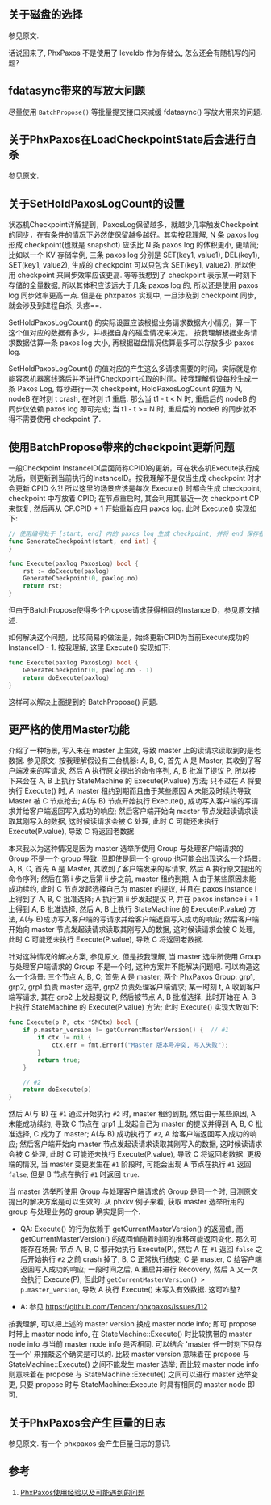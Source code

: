 
## 关于磁盘的选择

参见原文.

话说回来了, PhxPaxos 不是使用了 leveldb 作为存储么, 怎么还会有随机写的问题?

## fdatasync带来的写放大问题

尽量使用 `BatchPropose()` 等批量提交接口来减缓 fdatasync() 写放大带来的问题.

## 关于PhxPaxos在LoadCheckpointState后会进行自杀

参见原文.

## 关于SetHoldPaxosLogCount的设置

状态机Checkpoint详解提到，PaxosLog保留越多，就越少几率触发Checkpoint的同步，在有条件的情况下必然使保留越多越好。其实按我理解, N 条 paxos log 形成 checkpoint(也就是 snapshot) 应该比 N 条 paxos log 的体积更小, 更精简; 比如以一个 KV 存储举例, 三条 paxos log 分别是 SET(key1, value1), DEL(key1), SET(key1, value2), 生成的 checkpoint 可以只包含 SET(key1, value2). 所以使用 checkpoint 来同步效率应该更高. 等等我想到了 checkpoint 表示某一时刻下存储的全量数据, 所以其体积应该远大于几条 paxos log 的, 所以还是使用 paxos log 同步效率更高一点. 但是在 phxpaxos 实现中, 一旦涉及到 checkpoint 同步, 就会涉及到进程自杀, 头疼==.

SetHoldPaxosLogCount() 的实际设置应该根据业务请求数据大小情况，算一下这个值对应的数据有多少，并根据自身的磁盘情况来决定。 按我理解根据业务请求数据估算一条 paxos log 大小, 再根据磁盘情况估算最多可以存放多少 paxos log.

SetHoldPaxosLogCount() 的值对应的产生这么多请求需要的时间，实际就是你能容忍机器离线落后并不进行Checkpoint拉取的时间。按我理解假设每秒生成一条 Paxos Log, 每秒进行一次 checkpoint, HoldPaxosLogCount 的值为 N, nodeB 在时刻 t crash, 在时刻 t1 重启. 那么当 t1 - t < N 时, 重启后的 nodeB 的同步仅依赖 paxos log 即可完成; 当 t1 - t >= N 时, 重启后的 nodeB 的同步就不得不需要使用 checkpoint 了.


## 使用BatchPropose带来的checkpoint更新问题

一般Checkpoint InstanceID(后面简称CPID)的更新，可在状态机Execute执行成功后，则更新到当前执行的InstanceID。按我理解不是仅当生成 checkpoint 时才会更新 CPID 么?! 所以这里的场景应该是每次 Execute() 时都会生成 checkpoint, checkpoint 中存放着 CPID; 在节点重启时, 其会利用其最近一次 checkpoint CP 来恢复, 然后再从 CP.CPID + 1 开始重新应用 paxos log. 此时 Execute() 实现如下:

```go
// 使用编号处于 [start, end] 内的 paxos log 生成 checkpoint, 并将 end 保存在 checkpoint 中作为 CPID.
func GenerateCheckpoint(start, end int) {
}

func Execute(paxlog PaxosLog) bool {
    rst := doExecute(paxlog)
    GenerateCheckpoint(0, paxlog.no)
    return rst;
}
```

但由于BatchPropose使得多个Propose请求获得相同的InstanceID，参见原文描述.

如何解决这个问题，比较简易的做法是，始终更新CPID为当前Execute成功的InstanceID - 1. 按我理解, 这里 Execute() 实现如下:

```go
func Execute(paxlog PaxosLog) bool {
    GenerateCheckpoint(0, paxlog.no - 1)
    return doExecute(paxlog)
}
```

这样可以解决上面提到的 BatchPropose() 问题.

## 更严格的使用Master功能

介绍了一种场景, 写入未在 master 上生效, 导致 master 上的读请求读取到的是老数据. 参见原文. 按我理解假设有三台机器: A, B, C, 首先 A 是 Master, 其收到了客户端发来的写请求, 然后 A 执行原文提出的命令序列, A, B 批准了提议 P, 所以接下来会在 A, B 上执行 StateMachine 的 Execute(P.value) 方法; 只不过在 A 将要执行 Execute() 时, A master 租约到期而且由于某些原因 A 未能及时续约导致 Master 被 C 节点抢去; A(与 B) 节点开始执行 Execute(), 成功写入客户端的写请求并给客户端返回写入成功的响应; 然后客户端开始向 master 节点发起读请求读取其刚写入的数据, 这时候读请求会被 C 处理, 此时 C 可能还未执行 Execute(P.value), 导致 C 将返回老数据.

本来我以为这种情况是因为 master 选举所使用 Group 与处理客户端请求的 Group 不是一个 group 导致. 但即使是同一个 group 也可能会出现这么一个场景: A, B, C, 首先 A 是 Master, 其收到了客户端发来的写请求, 然后 A 执行原文提出的命令序列; 然后在第 i 步之后第 ii 步之前, master 租约到期, A 由于某些原因未能成功续约, 此时 C 节点发起选择自己为 master 的提议, 并且在 paxos instance i 上得到了 A, B, C 批准选择; A 执行第 ii 步发起提议 P, 并在 paxos instance i + 1 上得到 A, B 批准选择, 然后 A, B 上执行 StateMachine 的 Execute(P.value) 方法, A(与 B)成功写入客户端的写请求并给客户端返回写入成功的响应; 然后客户端开始向 master 节点发起读请求读取其刚写入的数据, 这时候读请求会被 C 处理, 此时 C 可能还未执行 Execute(P.value), 导致 C 将返回老数据.

针对这种情况的解决方案, 参见原文. 但是按我理解, 当 master 选举所使用 Group 与处理客户端请求的 Group 不是一个时, 这种方案并不能解决问题吧. 可以构造这么一个场景: 三个节点 A, B, C; 首先 A 是 master; 两个 PhxPaxos Group: grp1, grp2, grp1 负责 master 选举, grp2 负责处理客户端请求; 某一时刻 t, A 收到客户端写请求, 其在 grp2 上发起提议 P, 然后被节点 A, B 批准选择, 此时开始在 A, B 上执行 StateMachine 的 Execute(P.value) 方法; 此时 Execute() 实现大致如下:

```go
func Execute(p P, ctx *SMCtx) bool {
    if p.master_version != getCurrentMasterVersion() {  // #1
        if ctx != nil {
            ctx.err = fmt.Errorf("Master 版本号冲突, 写入失败");
        }
        return true;
    }

    // #2
    return doExecute(p)
}
```

然后 A(与 B) 在 `#1` 通过开始执行 `#2` 时, master 租约到期, 然后由于某些原因, A 未能成功续约, 导致 C 节点在 grp1 上发起自己为 master 的提议并得到 A, B, C 批准选择, C 成为了 master; A(与 B) 成功执行了 `#2`, A 给客户端返回写入成功的响应; 然后客户端开始向 master 节点发起读请求读取其刚写入的数据, 这时候读请求会被 C 处理, 此时 C 可能还未执行 Execute(P.value), 导致 C 将返回老数据. 更极端的情况, 当 master 变更发生在 `#1` 阶段时, 可能会出现 A 节点在执行 `#1` 返回 `false`, 但是 B 节点在执行 `#1` 时返回 `true`.

当 master 选举所使用 Group 与处理客户端请求的 Group 是同一个时, 目测原文提出的解决方案是可以生效的. 从 phxkv 例子来看, 获取 master 选举所用的 group 与处理业务的 group 确实是同一个.

-   QA: Execute() 的行为依赖于 getCurrentMasterVersion() 的返回值, 而 getCurrentMasterVersion() 的返回值随着时间的推移可能返回变化. 那么可能存在场景: 节点 A, B, C 都开始执行 Execute(P), 然后 A 在 `#1` 返回 `false` 之后开始执行 `#2` 之前 crash 掉了, B, C 正常执行结束; C 是 master, C 给客户端返回写入成功的响应; 一段时间之后, A 重启并进行 Recovery, 然后 A 又一次会执行 Execute(P), 但此时 `getCurrentMasterVersion() > p.master_version`, 导致 A 执行 Execute() 未写入有效数据. 这可咋整?

-   A: 参见 https://github.com/Tencent/phxpaxos/issues/112

按我理解, 可以把上述的 master version 换成 master node info; 即可 propose 时带上 master node info, 在 StateMachine::Execute() 时比较携带的 master node info 与当前 master node info 是否相同. 可以结合 'master 任一时刻下只存在一个' 来推敲这个确实是可以的. 比较 master version 意味着在 propose 与 StateMachine::Execute() 之间不能发生 master 选举; 而比较 master node info 则意味着在 propose 与 StateMachine::Execute() 之间可以进行 master 选举变更, 只要 propose 时与 StateMachine::Execute 时具有相同的 master node 即可.

## 关于PhxPaxos会产生巨量的日志

参见原文. 有一个 phxpaxos 会产生巨量日志的意识.

## 参考

1.  [PhxPaxos使用经验以及可能遇到的问题][20180201113133]

[20180201113133]: <https://github.com/Tencent/phxpaxos/wiki/PhxPaxos%E4%BD%BF%E7%94%A8%E7%BB%8F%E9%AA%8C%E4%BB%A5%E5%8F%8A%E5%8F%AF%E8%83%BD%E9%81%87%E5%88%B0%E7%9A%84%E9%97%AE%E9%A2%98> "21338cf"


